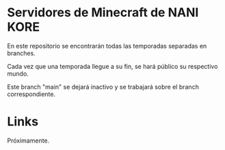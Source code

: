 # Servidores de Minecraft de NANI KORE

En este repositorio se encontrarán todas las temporadas separadas en branches.

Cada vez que una temporada llegue a su fin, se hará público su respectivo mundo.

Este branch "main" se dejará inactivo y se trabajará sobre el branch correspondiente.


# Links

Próximamente.
